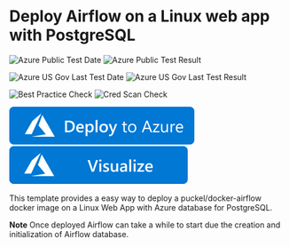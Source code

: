 # Deploy Airflow on a Linux web app with PostgreSQL

![Azure Public Test Date](https://azurequickstartsservice.blob.core.windows.net/badges/101-webapp-linux-airflow-postgresql/PublicLastTestDate.svg)
![Azure Public Test Result](https://azurequickstartsservice.blob.core.windows.net/badges/101-webapp-linux-airflow-postgresql/PublicDeployment.svg)

![Azure US Gov Last Test Date](https://azurequickstartsservice.blob.core.windows.net/badges/101-webapp-linux-airflow-postgresql/FairfaxLastTestDate.svg)
![Azure US Gov Last Test Result](https://azurequickstartsservice.blob.core.windows.net/badges/101-webapp-linux-airflow-postgresql/FairfaxDeployment.svg)

![Best Practice Check](https://azurequickstartsservice.blob.core.windows.net/badges/101-webapp-linux-airflow-postgresql/BestPracticeResult.svg)
![Cred Scan Check](https://azurequickstartsservice.blob.core.windows.net/badges/101-webapp-linux-airflow-postgresql/CredScanResult.svg)

[![Deploy To Azure](https://raw.githubusercontent.com/Azure/azure-quickstart-templates/master/1-CONTRIBUTION-GUIDE/images/deploytoazure.svg?sanitize=true)](https://portal.azure.com/#create/Microsoft.Template/uri/https%3A%2F%2Fraw.githubusercontent.com%2Fsavjani%2Fazure-quickstart-templates%2Fmaster%2F101-webapp-linux-airflow-postgresql%2Fazuredeploy.json)
[![Visualize](https://raw.githubusercontent.com/Azure/azure-quickstart-templates/master/1-CONTRIBUTION-GUIDE/images/visualizebutton.svg?sanitize=true)](http://armviz.io/#/?load=https%3A%2F%2Fraw.githubusercontent.com%2Fsavjani%2Fazure-quickstart-templates%2Fmaster%2F101-webapp-linux-airflow-postgresql%2Fazuredeploy.json)

This template provides a easy way to deploy a puckel/docker-airflow docker image on a Linux Web App with Azure database for PostgreSQL.

**Note** Once deployed Airflow can take a while to start due the creation and initialization of Airflow database.

